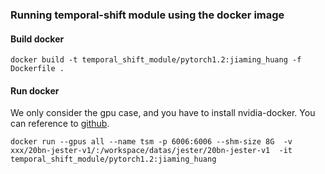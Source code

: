 ### Running temporal-shift module using the docker image

#### Build docker

`docker build -t temporal_shift_module/pytorch1.2:jiaming_huang -f Dockerfile .`

#### Run docker

We only consider the gpu case, and you have to install nvidia-docker. You can reference to [github](https://github.com/NVIDIA/nvidia-docker).

`docker run --gpus all --name tsm -p 6006:6006 --shm-size 8G 
-v xxx/20bn-jester-v1/:/workspace/datas/jester/20bn-jester-v1 
-it temporal_shift_module/pytorch1.2:jiaming_huang`
